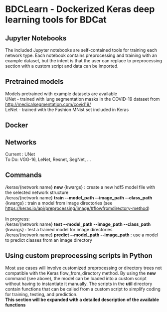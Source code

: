 # BDCLearn - Dockerized Keras deep learning tools for BDCat

## Jupyter Notebooks
The included Jupyter notebooks are self-contained tools for training each network type. Each notebook contains preprocessing and training with an example dataset, but the intent is that the user can replace to preprocessing section with a custom script and data can be imported.

## Pretrained models
Models pretrained with example datasets are available
<br />
UNet - trained with lung segmentation masks in the COVID-19 dataset from http://medicalsegmentation.com/covid19/
<br />
LeNet - trained with the Fashion MNist set included in Keras

## Docker


## Networks
Current : UNet\
To Do: VGG-16, LeNet, Resnet, SegNet, ...

## Commands
/keras/{network name} **new** {kwargs} : create a new hdf5 model file with the selected network structure\
/keras/{network name} **train --model_path --image_path --class_path** {kwargs} : train a model from image directories (see https://keras.io/api/preprocessing/image/#flowfromdirectory-method)
<br />
<br />
In progress:\
/keras/{network name} **test --model_path --image_path --class_path** {kwargs} : test a trained model for image directories\
/keras/{network name} **predict --model_path --image_path** : use a model to predict classes from an image directory
<br />

## Using custom preprocessing scripts in Python
Most use cases will involve customized preprocessing or directory trees not compatible with the Keras flow_from_directory method. By using the **new** command (see above), the model can be loaded into a custom script without having to instantiate it manually. The scripts in the **util** directory contain functions that can be called from a custom script to simplify coding for training, testing, and prediction.\
**This section will be expanded with a detailed description of the available functions**

